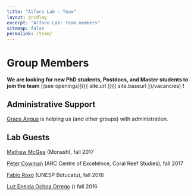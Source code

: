 ```yaml
---
title: "Alfaro Lab - Team"
layout: gridlay
excerpt: "Alfaro Lab: Team members"
sitemap: false
permalink: /team/
---
```


# Group Members

 **We are  looking for new PhD students, Postdocs, and Master students to join the team** [(see openings)]({{ site.url }}{{ site.baseurl }}/vacancies) **!**


<!-- Jump to [staff](#staff), [master and bachelor students](#master-and-bachelor-students), [alumni](#alumni), [administrative support](#administrative-support), [lab visitors](#lab-visitors).

## Staff
{% assign number_printed = 0 %}
{% for member in site.data.team_members %}

{% assign even_odd = number_printed | modulo: 2 %}

{% if even_odd == 0 %}
<div class="row">
{% endif %}

<div class="col-sm-6 clearfix">
  <img src="{{ site.url }}{{ site.baseurl }}/images/teampic/{{ member.photo }}" class="img-responsive" width="25%" style="float: left" />
  <h4>{{ member.name }}</h4>
  <i>{{ member.info }}<br>email: <{{ member.email }}></i>
  <ul style="overflow: hidden">
  
  {% if member.number_educ == 1 %}
  <li> {{ member.education1 }} </li>
  {% endif %}
  
  {% if member.number_educ == 2 %}
  <li> {{ member.education1 }} </li>
  <li> {{ member.education2 }} </li>
  {% endif %}
  
  {% if member.number_educ == 3 %}
  <li> {{ member.education1 }} </li>
  <li> {{ member.education2 }} </li>
  <li> {{ member.education3 }} </li>
  {% endif %}
  
  {% if member.number_educ == 4 %}
  <li> {{ member.education1 }} </li>
  <li> {{ member.education2 }} </li>
  <li> {{ member.education3 }} </li>
  <li> {{ member.education4 }} </li>
  {% endif %}
  
  </ul>
</div>

{% assign number_printed = number_printed | plus: 1 %}

{% if even_odd == 1 %}
</div>
{% endif %}

{% endfor %}

{% assign even_odd = number_printed | modulo: 2 %}
{% if even_odd == 1 %}
</div>
{% endif %}




## Master and Bachelor Students 
{% assign number_printed = 0 %}
{% for member in site.data.students %}

{% assign even_odd = number_printed | modulo: 2 %}

{% if even_odd == 0 %}
<div class="row">
{% endif %}

<div class="col-sm-6 clearfix">
  <h4>{{ member.name }}</h4>
  <i>{{ member.info }}<br>email: <{{ member.email }}></i>
  <ul style="overflow: hidden">
  
  {% if member.number_educ == 1 %}
  <li> {{ member.education1 }} </li>
  {% endif %}
  
  {% if member.number_educ == 2 %}
  <li> {{ member.education1 }} </li>
  <li> {{ member.education2 }} </li>
  {% endif %}
  
  {% if member.number_educ == 3 %}
  <li> {{ member.education1 }} </li>
  <li> {{ member.education2 }} </li>
  <li> {{ member.education3 }} </li>
  {% endif %}
  
  {% if member.number_educ == 4 %}
  <li> {{ member.education1 }} </li>
  <li> {{ member.education2 }} </li>
  <li> {{ member.education3 }} </li>
  <li> {{ member.education4 }} </li>
  {% endif %}
  
  </ul>
</div>

{% assign number_printed = number_printed | plus: 1 %}

{% if even_odd == 1 %}
</div>
{% endif %}

{% endfor %}

{% assign even_odd = number_printed | modulo: 2 %}
{% if even_odd == 1 %}
</div>
{% endif %}


## Alumni
<table align="center" style="width:100%">
<tr><th>Visitors</th>
    <th>Master Students</th> 
    <th>Bachelor Students</th>
  </tr>
  <tr>
    <td>Nikolaos Iliopoulos, Spring 2016</td>
    <td>Tjerk Benschop, Summer 2017</td>
    <td>Vishnu Saj, Spring 2017</td>
  </tr>
  <tr>
    <td>Vitaly Fedoseev, all of 2016</td>
    <td>Oliver Ostojic, Spring 2016</td>
    <td>Joey Braspenning, Spring 2017</td>
  </tr>
  <tr>
    <td></td>
    <td>Farshaad Hoeseni, Fall 2015</td>
    <td>Margot Leemker, Spring 2017</td>
  </tr>
  <tr>
    <td></td>
    <td></td>
    <td>Sietske Lensen, Spring 2017</td>
  </tr>
  <tr>
    <td></td>
    <td></td>
    <td>Alexander Vanstone, Spring 2016</td>
  </tr>
  <tr>
    <td></td>
    <td></td>
    <td>Tjerk Benschop, Spring 2016</td>
  </tr>
  <tr>
    <td></td>
    <td></td>
    <td>Arjo Andringa, Spring 2016</td>
  </tr>
  <tr>
    <td></td>
    <td></td>
    <td>Daniëlle van Klink, Spring 2016</td>
  </tr>
</table> -->

## Administrative Support
<a href="mailto:gracea@lifesci.ucla.edu">Grace Angus</a> is helping us (and other groups) with administration.

## Lab Guests

[Mathew McGee](https://research.monash.edu/en/persons/matt-mcgee) (Monash), fall 2017

[Peter Cowman](https://www.coralcoe.org.au/person/peter-cowman) (ARC Centre of Excelelnce, Coral Reef Studies), fall 2017

[Fabio Roxo](https://scholar.google.com/citations?hl=en&user=D-sQauMAAAAJ&view_op=list_works&sortby=pubdate) (UNESP Botucatu), fall 2016

[Luz Eneida Ochoa Orrego](http://scienti.colciencias.gov.co:8081/cvlac/visualizador/generarCurriculoCv.do?cod_rh=0000992542) () fall 2016

<!-- [Alexander Ako Khajetoorians](http://www.ru.nl/spm) (Radboud University), fall 2015

[Mohammad Hamidian](http://www.mhamidian.com) (Harvard->UC Davis), spring 2016

[Ivan Bozovic](https://www.bnl.gov/cmpmsd/mbe/default.asp) (BNL / Yale), spring 2016

[Freek Massee](http://www.fmassee.nl) (Paris), spring 2016

[Felix Baumberger](http://dqmp.unige.ch/baumberger/) (Geneva), spring 2016

[Jasper van Wezel](http://www.jvanwezel.com/) (UvA), summer 2016 -->
